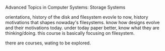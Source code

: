 Advanced Topics in Computer Systems: Storage Systems

orientations, history of the disk and filesystem evovle to now, history motivations that shapes nowaday's filesystems. know how designs evolve and their motivations today. under today paper better, know what they are thinking/doing. this course is basically focusing on filesystem.

there are courses, wating to be explored.
